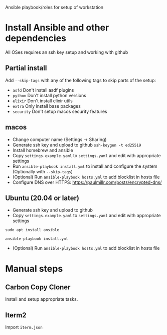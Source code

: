 Ansible playbook/roles for setup of workstation

# Install Ansible and other dependencies

All OSes requires an ssh key setup and working with github

## Partial install

Add `--skip-tags` with any of the following tags to skip parts of the setup:

 * `asfd` Don't install asdf plugins
 * `python` Don't install python versions
 * `elixir` Don't install elixir utils
 * `extra` Only install base packages
 * `security` Don't setup macos security features

## macos

 * Change computer name (Settings -> Sharing)
 * Generate ssh key and upload to github `ssh-keygen -t ed25519`
 * Install homebrew and ansible
 * Copy `settings.example.yaml` to `settings.yaml` and edit with appropriate settings
 * Run `ansible-playbook install.yml` to install and configure the system (Optionally with `--skip-tags`)
 * (Optional) Run `ansible-playbook hosts.yml` to add blocklist in hosts file
 * Configure DNS over HTTPS: https://paulmillr.com/posts/encrypted-dns/

## Ubuntu (20.04 or later)

 * Generate ssh key and upload to github
 * Copy `settings.example.yaml` to `settings.yaml` and edit with appropriate settings

```
sudo apt install ansible

ansible-playbook install.yml
```

 * (Optional) Run `ansible-playbook hosts.yml` to add blocklist in hosts file

# Manual steps

## Carbon Copy Cloner

Install and setup appropriate tasks.

## Iterm2

Import `iterm.json`
